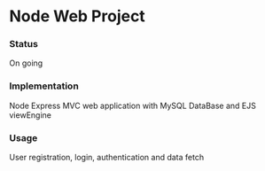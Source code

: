 # Node Web Project

### Status
On going

### Implementation
Node Express MVC web application with MySQL DataBase and EJS viewEngine

### Usage
User registration, login, authentication and data fetch
